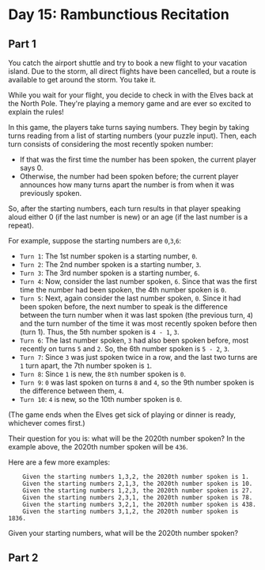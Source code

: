 # Day 15: Rambunctious Recitation 

## Part 1

You catch the airport shuttle and try to book a new flight to your vacation island.
Due to the storm, all direct flights have been cancelled, but a route is available
to get around the storm. You take it.

While you wait for your flight, you decide to check in with the Elves back at the
North Pole. They're playing a memory game and are ever so excited to explain the rules!

In this game, the players take turns saying numbers. They begin by taking turns
reading from a list of starting numbers (your puzzle input). Then, each turn consists
of considering the most recently spoken number:

  - If that was the first time the number has been spoken, the current player says 0.
  - Otherwise, the number had been spoken before; the current player announces how
    many turns apart the number is from when it was previously spoken.

So, after the starting numbers, each turn results in that player speaking aloud
either 0 (if the last number is new) or an age (if the last number is a repeat).

For example, suppose the starting numbers are `0`,`3`,`6`:

  - `Turn 1`: The 1st number spoken is a starting number, `0`.
  - `Turn 2`: The 2nd number spoken is a starting number, `3`.
  - `Turn 3`: The 3rd number spoken is a starting number, `6`.
  - `Turn 4`: Now, consider the last number spoken, `6`.
  	Since that was the first time the number had been spoken, the 4th number spoken is `0`.
  - `Turn 5`: Next, again consider the last number spoken, `0`.
  		Since it had been spoken before, the next number to speak is the difference
  		between the turn number when it was last spoken (the previous turn, `4`)
  		and the turn number of the time it was most recently spoken before then (turn 1).
  		Thus, the 5th number spoken is `4 - 1`, `3`.
  - `Turn 6`: The last number spoken, `3` had also been spoken before, most
  			recently on turns `5` and `2`. So, the 6th number spoken is `5 - 2`, `3`.
  - `Turn 7`: Since `3` was just spoken twice in a row, and the last
  			two turns are `1` turn apart, the 7th number spoken is `1`.
  - `Turn 8`: Since `1` is new, the `8th` number spoken is `0`.
  - `Turn 9`: `0` was last spoken on turns `8` and `4`, so the 9th number spoken is the difference between them, `4`.
  - `Turn 10`: `4` is new, so the 10th number spoken is `0`.

(The game ends when the Elves get sick of playing or dinner is ready, whichever comes first.)

Their question for you is: what will be the 2020th number spoken? In the example above, the 2020th number spoken will be `436`.

Here are a few more examples:

```
    Given the starting numbers 1,3,2, the 2020th number spoken is 1.
    Given the starting numbers 2,1,3, the 2020th number spoken is 10.
    Given the starting numbers 1,2,3, the 2020th number spoken is 27.
    Given the starting numbers 2,3,1, the 2020th number spoken is 78.
    Given the starting numbers 3,2,1, the 2020th number spoken is 438.
    Given the starting numbers 3,1,2, the 2020th number spoken is 1836.
```

Given your starting numbers, what will be the 2020th number spoken?

## Part 2
